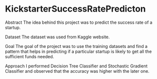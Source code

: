 # KickstarterSuccessRatePredicton
Abstract
The idea behind this project was to predict the success rate of a startup.

Dataset
The dataset was used from Kaggle website.

Goal
The goal of the project was to use the training datasets and find a pattern that helps in predicting if a particular startup is likely to get all the sufficient funds needed.

Approach
I performed Decision Tree Classifier and Stochastic Gradient Classifier and observed that the accuracy was higher with the later one. 
